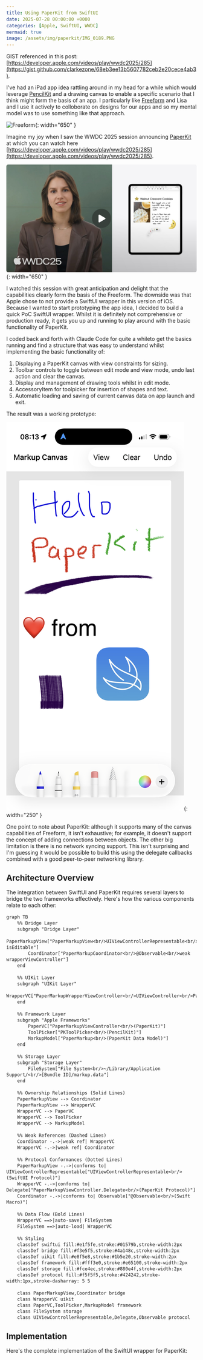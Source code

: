 ```yaml
---
title: Using PaperKit from SwiftUI
date: 2025-07-28 00:00:00 +0000
categories: [Apple, SwiftUI, WWDC]
mermaid: true
image: /assets/img/paperkit/IMG_0189.PNG
---
```


GIST referenced in this post: [https://developer.apple.com/videos/play/wwdc2025/285](https://gist.github.com/clarkezone/68eb3ee13b5607782ceb2e20cece4ab3).

I've had an iPad app idea rattling around in my head for a while which would leverage [PencilKit](https://developer.apple.com/documentation/pencilkit) and a drawing canvas to enable a specific scenario that I think might form the basis of an app. I particularly like [Freeform](https://developer.apple.com/app-store/freeform/) and Lisa and I use it actively to colloborate on designs for our apps  and so my mental model was to use something like that approach.

![Freeform](/assets/img/paperkit/screenshot_freeform.PNG){: width="650" }

Imagine my joy when I saw the WWDC 2025 session announcing [PaperKit](https://developer.apple.com/documentation/paperkit) at which you can watch here [https://developer.apple.com/videos/play/wwdc2025/285](https://developer.apple.com/videos/play/wwdc2025/285).

![WWDC25 PaperKit session](/assets/img/paperkit/paperkit_session_image.jpeg){: width="650" }

I watched this session with great anticipation and delight that the capabilities clearly form the basis of the Freeform.  The downside was that Apple chose to not provide a SwiftUI wrapper in this version of iOS. Because I wanted to start prototyping the app idea, I decided to build a quick PoC SwiftUI wrapper. Whilst it is definitely not comprehensive or production ready, it gets you up and running to play around with the basic functionality of PaperKit.

I coded back and forth with Claude Code for quite a whileto get the basics running and find a structure that was easy to understand whilst implementing the basic functionality of:

1. Displaying a PaperKit canvas with view constraints for sizing.
2. Toolbar controls to toggle between edit mode and view mode, undo last action and clear the canvas.
3. Display and management of drawing tools whilst in edit mode.
4. AccessoryItem for toolpicker for insertion of shapes and text.
3. Automatic loading and saving of current canvas data on app launch and exit.

The result was a working prototype:

![Prototype](/assets/img/paperkit/screenshot_iPhone.PNG){: width="250" }

One point to note about PaperKit: although it supports many of the canvas capabilities of Freeform, it isn't exhaustive; for example, it doesn't support the concept of adding connections between objects.  The other big limitation is there is no network syncing support.  This isn't surprising and I'm guessing it would be possible to build this using the delegate callbacks combined with a good peer-to-peer networking library.

## Architecture Overview

The integration between SwiftUI and PaperKit requires several layers to bridge the two frameworks effectively. Here's how the various components relate to each other:

```mermaid
graph TB
    %% Bridge Layer  
    subgraph "Bridge Layer"
        PaperMarkupView["PaperMarkupView<br/>UIViewControllerRepresentable<br/>canvasSize, isEditable"]
        Coordinator["PaperMarkupCoordinator<br/>@Observable<br/>weak wrapperViewController"]
    end
    
    %% UIKit Layer
    subgraph "UIKit Layer"
        WrapperVC["PaperMarkupWrapperViewController<br/>UIViewController<br/>PaperMarkupViewController.Delegate"]
    end
    
    %% Framework Layer
    subgraph "Apple Frameworks"
        PaperVC["PaperMarkupViewController<br/>(PaperKit)"]
        ToolPicker["PKToolPicker<br/>(PencilKit)"]
        MarkupModel["PaperMarkup<br/>(PaperKit Data Model)"]
    end
    
    %% Storage Layer
    subgraph "Storage Layer"
        FileSystem["File System<br/>~/Library/Application Support/<br/>[Bundle ID]/markup.data"]
    end
    
    %% Ownership Relationships (Solid Lines)
    PaperMarkupView --> Coordinator
    PaperMarkupView --> WrapperVC
    WrapperVC --> PaperVC
    WrapperVC --> ToolPicker  
    WrapperVC --> MarkupModel
    
    %% Weak References (Dashed Lines)
    Coordinator -.->|weak ref| WrapperVC
    WrapperVC -.->|weak ref| Coordinator
    
    %% Protocol Conformances (Dotted Lines)
    PaperMarkupView -.->|conforms to| UIViewControllerRepresentable["UIViewControllerRepresentable<br/>(SwiftUI Protocol)"]
    WrapperVC -.->|conforms to| Delegate["PaperMarkupViewController.Delegate<br/>(PaperKit Protocol)"]
    Coordinator -.->|conforms to| Observable["@Observable<br/>(Swift Macro)"]
    
    %% Data Flow (Bold Lines)
    WrapperVC ==>|auto-save| FileSystem
    FileSystem ==>|auto-load| WrapperVC
    
    %% Styling
    classDef swiftui fill:#e1f5fe,stroke:#01579b,stroke-width:2px
    classDef bridge fill:#f3e5f5,stroke:#4a148c,stroke-width:2px  
    classDef uikit fill:#e8f5e8,stroke:#1b5e20,stroke-width:2px
    classDef framework fill:#fff3e0,stroke:#e65100,stroke-width:2px
    classDef storage fill:#fce4ec,stroke:#880e4f,stroke-width:2px
    classDef protocol fill:#f5f5f5,stroke:#424242,stroke-width:1px,stroke-dasharray: 5 5
    
    class PaperMarkupView,Coordinator bridge
    class WrapperVC uikit
    class PaperVC,ToolPicker,MarkupModel framework
    class FileSystem storage
    class UIViewControllerRepresentable,Delegate,Observable protocol
```

## Implementation

Here's the complete implementation of the SwiftUI wrapper for PaperKit:

<script src="https://gist.github.com/clarkezone/68eb3ee13b5607782ceb2e20cece4ab3.js"></script>
